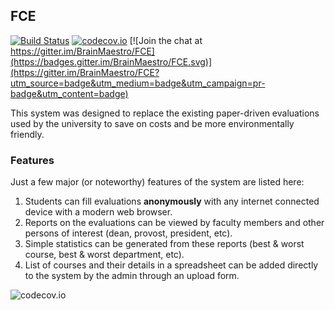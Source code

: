 ## FCE

[![Build Status](https://travis-ci.org/BrainMaestro/FCE.svg)](https://travis-ci.org/BrainMaestro/FCE)
[![codecov.io](https://codecov.io/github/BrainMaestro/FCE/coverage.svg?branch=develop)](https://codecov.io/github/BrainMaestro/FCE?branch=develop)
[![Join the chat at https://gitter.im/BrainMaestro/FCE](https://badges.gitter.im/BrainMaestro/FCE.svg)](https://gitter.im/BrainMaestro/FCE?utm_source=badge&utm_medium=badge&utm_campaign=pr-badge&utm_content=badge)

This system was designed to replace the existing paper-driven evaluations used by the university to save on costs and be more environmentally friendly.

### Features
Just a few major (or noteworthy) features of the system are listed here:  

1. Students can fill evaluations **anonymously** with any internet connected device with a modern web browser.   
1. Reports on the evaluations can be viewed by faculty members and other persons of interest (dean, provost, president, etc).   
1. Simple statistics can be generated from these reports (best & worst course, best & worst department, etc).   
1. List of courses and their details in a spreadsheet can be added directly to the system by the admin through an upload form.

![codecov.io](https://codecov.io/github/BrainMaestro/FCE/branch.svg?branch=develop)
